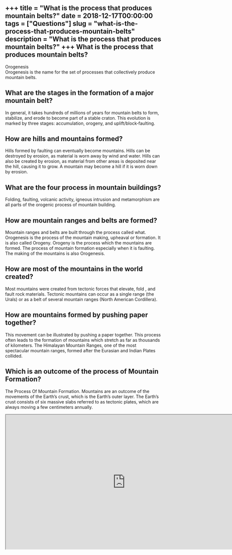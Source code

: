 +++
title = "What is the process that produces mountain belts?"
date = 2018-12-17T00:00:00
tags = ["Questions"]
slug = "what-is-the-process-that-produces-mountain-belts"
description = "What is the process that produces mountain belts?"
+++
What is the process that produces mountain belts?
-------------------------------------------------

Orogenesis  
Orogenesis is the name for the set of processes that collectively produce mountain belts.

What are the stages in the formation of a major mountain belt?
--------------------------------------------------------------

In general, it takes hundreds of millions of years for mountain belts to form, stabilize, and erode to become part of a stable craton. This evolution is marked by three stages: accumulation, orogeny, and uplift/block‐faulting.

How are hills and mountains formed?
-----------------------------------

Hills formed by faulting can eventually become mountains. Hills can be destroyed by erosion, as material is worn away by wind and water. Hills can also be created by erosion, as material from other areas is deposited near the hill, causing it to grow. A mountain may become a hill if it is worn down by erosion.

What are the four process in mountain buildings?
------------------------------------------------

Folding, faulting, volcanic activity, igneous intrusion and metamorphism are all parts of the orogenic process of mountain building.

How are mountain ranges and belts are formed?
---------------------------------------------

Mountain ranges and belts are built through the process called what. Orogenesis is the process of the mountain making, upheaval or formation. It is also called Orogeny. Orogeny is the process which the mountains are formed. The process of mountain formation especially when it is faulting. The making of the mountains is also Orogenesis.

How are most of the mountains in the world created?
---------------------------------------------------

Most mountains were created from tectonic forces that elevate, fold , and fault rock materials. Tectonic mountains can occur as a single range (the Urals) or as a belt of several mountain ranges (North American Cordillera).

How are mountains formed by pushing paper together?
---------------------------------------------------

This movement can be illustrated by pushing a paper together. This process often leads to the formation of mountains which stretch as far as thousands of kilometers. The Himalayan Mountain Ranges, one of the most spectacular mountain ranges, formed after the Eurasian and Indian Plates collided.

Which is an outcome of the process of Mountain Formation?
---------------------------------------------------------

The Process Of Mountain Formation. Mountains are an outcome of the movements of the Earth’s crust, which is the Earth’s outer layer. The Earth’s crust consists of six massive slabs referred to as tectonic plates, which are always moving a few centimeters annually.

<iframe allow="accelerometer; autoplay; clipboard-write; encrypted-media; gyroscope; picture-in-picture" allowfullscreen="" class="__youtube_prefs__  epyt-is-override  no-lazyload" data-no-lazy="1" data-origheight="433" data-origwidth="770" data-skipgform_ajax_framebjll="" height="433" id="_ytid_59468" loading="lazy" src="https://www.youtube.com/embed/d9bKXY0OMxc?enablejsapi=1&autoplay=0&cc_load_policy=0&cc_lang_pref=&iv_load_policy=1&loop=0&modestbranding=0&rel=1&fs=1&playsinline=0&autohide=2&theme=dark&color=red&controls=1&" title="YouTube player" width="770"></iframe>